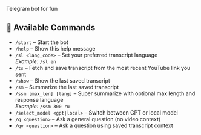 Telegram bot for fun

## 🤖 Available Commands

- `/start` – Start the bot  
- `/help` – Show this help message  
- `/sl <lang_code>` – Set your preferred transcript language  
  _Example:_ `/sl en`  
- `/ts` – Fetch and save transcript from the most recent YouTube link you sent  
- `/show` – Show the last saved transcript  
- `/sm` – Summarize the last saved transcript  
- `/ssm [max_len] [lang]` – Super summarize with optional max length and response language  
  _Example:_ `/ssm 300 ru`  
- `/select_model <gpt|local>` – Switch between GPT or local model  
- `/q <question>` – Ask a general question (no video context)  
- `/qv <question>` – Ask a question using saved transcript context  

